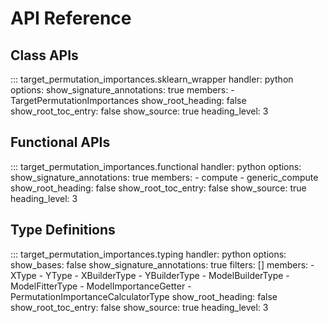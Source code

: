 # API Reference

## Class APIs
::: target_permutation_importances.sklearn_wrapper
    handler: python
    options:
      show_signature_annotations: true
      members:
      - TargetPermutationImportances
      show_root_heading: false
      show_root_toc_entry: false
      show_source: true
      heading_level: 3

## Functional APIs
::: target_permutation_importances.functional
    handler: python
    options:
      show_signature_annotations: true
      members:
      - compute
      - generic_compute
      show_root_heading: false
      show_root_toc_entry: false
      show_source: true
      heading_level: 3

## Type Definitions
::: target_permutation_importances.typing
    handler: python
    options:
      show_bases: false
      show_signature_annotations: true
      filters: []
      members:
      - XType
      - YType
      - XBuilderType
      - YBuilderType
      - ModelBuilderType
      - ModelFitterType
      - ModelImportanceGetter
      - PermutationImportanceCalculatorType
      show_root_heading: false
      show_root_toc_entry: false
      show_source: true
      heading_level: 3


<!-- ## compute
::: target_permutation_importances.compute
    options:
      show_source: false
      heading_level: 3

## PermutationImportanceCalculatorType
::: target_permutation_importances.PermutationImportanceCalculatorType
    options:
      show_source: false
      heading_level: 3


## compute_permutation_importance_by_subtraction
::: target_permutation_importances.compute_permutation_importance_by_subtraction
    options:
      show_source: true
      heading_level: 3
</br>
## compute_permutation_importance_by_division
::: target_permutation_importances.compute_permutation_importance_by_division
    options:
      show_source: true
      heading_level: 3
</br>
## compute_permutation_importance_by_wasserstein_distance
::: target_permutation_importances.compute_permutation_importance_by_wasserstein_distance
    options:
      show_source: true
      heading_level: 3 -->
